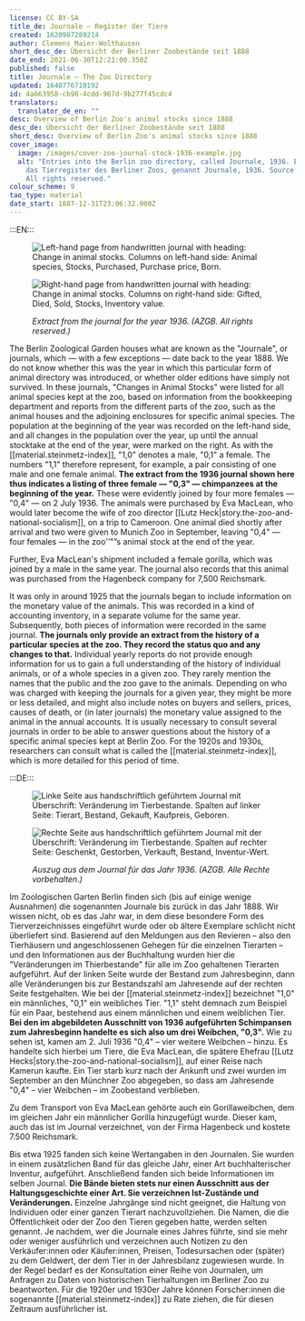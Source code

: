 ```yaml
---
license: CC BY-SA
title_de: Journale – Register der Tiere
created: 1620987289214
author: Clemens Maier-Wolthausen
short_desc_de: Übersicht der Berliner Zoobestände seit 1888
date_end: 2021-06-30T12:21:00.358Z
published: false
title: Journale – The Zoo Directory
updated: 1640776710192
id: 4a663958-cb98-4cdd-967d-9b277f45cdc4
translators:
  translator_de_en: ""
desc: Overview of Berlin Zoo's animal stocks since 1888
desc_de: Übersicht der Berliner Zoobestände seit 1888
short_desc: Overview of Berlin Zoo's animal stocks since 1888
cover_image:
  image: /images/cover-zoo-journal-stock-1936-example.jpg
  alt: "Entries into the Berlin zoo directory, called Journale, 1936. Eintrag in
    das Tierregister des Berliner Zoos, genannt Journale, 1936. Source: AZGB.
    All rights reserved."
colour_scheme: 9
tao_type: material
date_start: 1887-12-31T23:06:32.000Z
---
```




:::EN:::

<figure>

<div class="series">

![Left-hand page from handwritten journal with heading: Change in animal stocks. Columns on left-hand side: Animal species, Stocks, Purchased, Purchase price, Born.](/images/cmw/Journal_1936_l.jpg)

![Right-hand page from handwritten journal with heading: Change in animal stocks. Columns on right-hand side: Gifted, Died, Sold, Stocks, Inventory value. ](/images/cmw/Journal_1936_r.jpg)

</div>

<figcaption>

_Extract from the journal for the year 1936. (AZGB. All rights reserved.)_

</figcaption>

</figure>

The Berlin Zoological Garden houses what are known as the "Journale", or journals, which — with a few exceptions — date back to the year 1888. We do not know whether this was the year in which this particular form of animal directory was introduced, or whether older editions have simply not survived. In these journals, "Changes in Animal Stocks" were listed for all animal species kept at the zoo, based on information from the bookkeeping department and reports from the different parts of the zoo, such as the animal houses and the adjoining enclosures for specific animal species. The population at the beginning of the year was recorded on the left-hand side, and all changes in the population over the year, up until the annual stocktake at the end of the year, were marked on the right. As with the [[material.steinmetz-index]], "1,0" denotes a male, "0,1" a female. The numbers "1,1" therefore represent, for example, a pair consisting of one male and one female animal. **The extract from the 1936 journal shown here thus indicates a listing of three female — "0,3" — chimpanzees at the beginning of the year.** These were evidently joined by four more females — "0,4" — on 2 July 1936. The animals were purchased by Eva MacLean, who would later become the wife of zoo director [[Lutz Heck|story.the-zoo-and-national-socialism]], on a trip to Cameroon. One animal died shortly after arrival and two were given to Munich Zoo in September, leaving "0,4" — four females — in the zoo'’"”s animal stock at the end of the year.

Further, Eva MacLean's shipment included a female gorilla, which was joined by a male in the same year. The journal also records that this animal was purchased from the Hagenbeck company for 7,500 Reichsmark.

It was only in around 1925 that the journals began to include information on the monetary value of the animals. This was recorded in a kind of accounting inventory, in a separate volume for the same year. Subsequently, both pieces of information were recorded in the same journal. **The journals only provide an extract from the history of a particular species at the zoo. They record the status quo and any changes to that.** Individual yearly reports do not provide enough information for us to gain a full understanding of the history of individual animals, or of a whole species in a given zoo. They rarely mention the names that the public and the zoo gave to the animals. Depending on who was charged with keeping the journals for a given year, they might be more or less detailed, and might also include notes on buyers and sellers, prices, causes of death, or (in later journals) the monetary value assigned to the animal in the annual accounts. It is usually necessary to consult several journals in order to be able to answer questions about the history of a specific animal species kept at Berlin Zoo. For the 1920s and 1930s, researchers can consult what is called the [[material.steinmetz-index]], which is more detailed for this period of time.

:::DE:::

<figure>

<div class="series">

![Linke Seite aus handschriftlich geführtem Journal mit Überschrift: Veränderung im Tierbestande. Spalten auf linker Seite: Tierart, Bestand, Gekauft, Kaufpreis, Geboren.](/images/cmw/Journal_1936_l.jpg)

![Rechte Seite aus handschriftlich geführtem Journal mit der Überschrift: Veränderung im Tierbestande. Spalten auf rechter Seite: Geschenkt, Gestorben, Verkauft, Bestand, Inventur-Wert.](/images/cmw/Journal_1936_r.jpg)

</div>

<figcaption>

_Auszug aus dem Journal für das Jahr 1936. (AZGB. Alle Rechte vorbehalten.)_

</figcaption>

</figure>

Im Zoologischen Garten Berlin finden sich (bis auf einige wenige Ausnahmen) die sogenannten Journale bis zurück in das Jahr 1888. Wir wissen nicht, ob es das Jahr war, in dem diese besondere Form des Tierverzeichnisses eingeführt wurde oder ob ältere Exemplare schlicht nicht überliefert sind. Basierend auf den Meldungen aus den Revieren – also den Tierhäusern und angeschlossenen Gehegen für die einzelnen Tierarten – und den Informationen aus der Buchhaltung wurden hier die "Veränderungen im Thierbestande" für alle im Zoo gehaltenen Tierarten aufgeführt. Auf der linken Seite wurde der Bestand zum Jahresbeginn, dann alle Veränderungen bis zur Bestandszahl am Jahresende auf der rechten Seite festgehalten. Wie bei der [[material.steinmetz-index]] bezeichnet "1,0" ein männliches, "0,1" ein weibliches Tier. "1,1" steht demnach zum Beispiel für ein Paar, bestehend aus einem männlichen und einem weiblichen Tier. **Bei den im abgebildeten Ausschnitt von 1936 aufgeführten Schimpansen zum Jahresbeginn handelte es sich also um drei Weibchen, "0,3".** Wie zu sehen ist, kamen am 2. Juli 1936 "0,4" – vier weitere Weibchen – hinzu. Es handelte sich hierbei um Tiere, die Eva MacLean, die spätere Ehefrau [[Lutz Hecks|story.the-zoo-and-national-socialism]], auf einer Reise nach Kamerun kaufte. Ein Tier starb kurz nach der Ankunft und zwei wurden im September an den Münchner Zoo abgegeben, so dass am Jahresende "0,4" – vier Weibchen – im Zoobestand verblieben.

Zu dem Transport von Eva MacLean gehörte auch ein Gorillaweibchen, dem im gleichen Jahr ein männlicher Gorilla hinzugefügt wurde. Dieser kam, auch das ist im Journal verzeichnet, von der Firma Hagenbeck und kostete 7.500 Reichsmark.

Bis etwa 1925 fanden sich keine Wertangaben in den Journalen. Sie wurden in einem zusätzlichen Band für das gleiche Jahr, einer Art buchhalterischer Inventur, aufgeführt. Anschließend fanden sich beide Informationen im selben Journal. **Die Bände bieten stets nur einen Ausschnitt aus der Haltungsgeschichte einer Art. Sie verzeichnen Ist-Zustände und Veränderungen.** Einzelne Jahrgänge sind nicht geeignet, die Haltung von Individuen oder einer ganzen Tierart nachzuvollziehen. Die Namen, die die Öffentlichkeit oder der Zoo den Tieren gegeben hatte, werden selten genannt. Je nachdem, wer die Journale eines Jahres führte, sind sie mehr oder weniger ausführlich und verzeichnen auch Notizen zu den Verkäufer:innen oder Käufer:innen, Preisen, Todesursachen oder (später) zu dem Geldwert, der dem Tier in der Jahresbilanz zugewiesen wurde. In der Regel bedarf es der Konsultation einer Reihe von Journalen, um Anfragen zu Daten von historischen Tierhaltungen im Berliner Zoo zu beantworten. Für die 1920er und 1930er Jahre können Forscher:innen die sogenannte [[material.steinmetz-index]] zu Rate ziehen, die für diesen Zeitraum ausführlicher ist.
